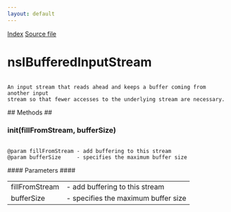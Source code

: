 ```yaml
---
layout: default
---
```

<div id='links'><a href="../index.html">Index</a>
<a href="http://dxr.mozilla.org/mozilla-central/source/netwerk/base/public/nsIBufferedStreams.idl">Source file</a>
</div>

# nsIBufferedInputStream #
<code>  
An input stream that reads ahead and keeps a buffer coming from another input  
stream so that fewer accesses to the underlying stream are necessary.  
  
</code>
## Methods ##

### init(fillFromStream, bufferSize) ###
<code>  
@param fillFromStream - add buffering to this stream  
@param bufferSize     - specifies the maximum buffer size  
  
</code>
#### Parameters ####

<table>

<tr>
<td>fillFromStream</td>
<td>- add buffering to this stream  
</td>
</tr>

<tr>
<td>bufferSize</td>
<td>- specifies the maximum buffer size  
</td>
</tr>

</table>
